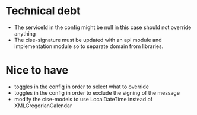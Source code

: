 # Technical debt
* The serviceId in the config might be null in this case should not override anything 
* The cise-signature must be updated with an api module and implementation module so to separate domain from libraries. 

# Nice to have 
* toggles in the config in order to select what to override
* toggles in the config in order to exclude the signing of the message
* modify the cise-models to use LocalDateTime instead of XMLGregorianCalendar